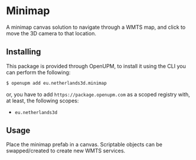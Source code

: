 # Minimap

A minimap canvas solution to navigate through a WMTS map, and click to move the 3D camera to that location.

## Installing

This package is provided through OpenUPM, to install it using the CLI you can perform the following:

```bash
$ openupm add eu.netherlands3d.minimap
```

or, you have to add `https://package.openupm.com` as a scoped registry with, at least, the following scopes:

- `eu.netherlands3d`

## Usage

Place the minimap prefab in a canvas.
Scriptable objects can be swapped/created to create new WMTS services.